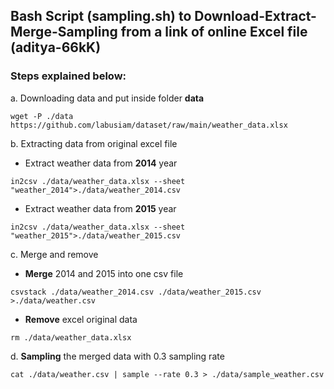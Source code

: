 ## Bash Script (sampling.sh) to Download-Extract-Merge-Sampling from a link of online Excel file (aditya-66kK)

### Steps explained below:

a. Downloading data and put inside folder **data**
```
wget -P ./data https://github.com/labusiam/dataset/raw/main/weather_data.xlsx
```


b. Extracting data from original excel file

- Extract weather data from **2014** year
```
in2csv ./data/weather_data.xlsx --sheet "weather_2014">./data/weather_2014.csv
```

- Extract weather data from **2015** year
```
in2csv ./data/weather_data.xlsx --sheet "weather_2015">./data/weather_2015.csv
```

c. Merge and remove
- **Merge** 2014 and 2015 into one csv file
```
csvstack ./data/weather_2014.csv ./data/weather_2015.csv >./data/weather.csv
```
- **Remove** excel original data
```
rm ./data/weather_data.xlsx
```

d. **Sampling** the merged data with 0.3 sampling rate
```
cat ./data/weather.csv | sample --rate 0.3 > ./data/sample_weather.csv
```
